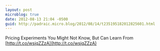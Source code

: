 ```yaml
---
layout: post
microblog: true
date: 2012-08-13 21:04 -0500
guid: http://padraic.micro.blog/2012/08/14/t235195182012825601.html
---
```

Pricing Experiments You Might Not Know, But Can Learn From [http://t.co/wsjqZZzA](http://t.co/wsjqZZzA)
